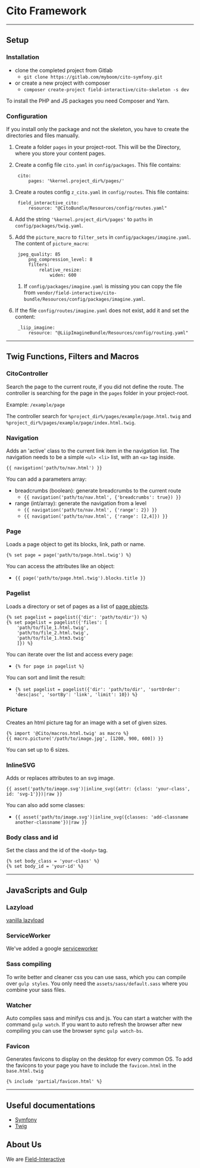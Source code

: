# Cito Framework

---

## Setup
### Installation
- clone the completed project from Gitlab
    - `git clone https://gitlab.com/myboom/cito-symfony.git`
- or create a new project with composer
    - `composer create-project field-interactive/cito-skeleton -s dev`

To install the PHP and JS packages you need Composer and Yarn.

### Configuration
If you install only the package and not the skeleton, you have to create the directories and files manually.
1. Create a folder `pages` in your project-root. This will be the Directory, where you store your content pages.
1. Create a config file `cito.yaml` in `config/packages`. This file contains:

        cito:
            pages: '%kernel.project_dir%/pages/'

1. Create a routes config `z_cito.yaml` in `config/routes`. This file contains:

        field_interactive_cito:
            resource: "@CitoBundle/Resources/config/routes.yaml"
    
1. Add the string `'%kernel.project_dir%/pages'` to `paths` in `config/packages/twig.yaml`.
1. Add the `picture_macro` to `filter_sets` in `config/packages/imagine.yaml`. The content of `picture_macro`:
    
        jpeg_quality: 85
            png_compression_level: 8
            filters:            
                relative_resize:
                    widen: 600

    1. If `config/packages/imagine.yaml` is missing you can copy the file from 
    `vendor/field-interactive/cito-bundle/Resources/config/packages/imagine.yaml`.

1. If the file `config/routes/imagine.yaml` does not exist, add it and set the content:

        _liip_imagine:
            resource: "@LiipImagineBundle/Resources/config/routing.yaml"

---

## Twig Functions, Filters and Macros
### CitoController
Search the page to the current route, if you did not define the route. The controller is searching
for the page in the `pages` folder in your project-root. 

Example: `/example/page`

The controller search for `%project_dir%/pages/example/page.html.twig` and 
`%project_dir%/pages/example/page/index.html.twig`.

### Navigation
Adds an 'active' class to the current link item in the navigation list. The navigation needs to be a simple `<ul> <li>` list,
with an `<a>` tag inside.

    {{ navigation('path/to/nav.html') }}

You can add a parameters array:
- breadcrumbs (boolean): generate breadcrumbs to the current route
    - `{{ navigation('path/to/nav.html', {'breadcrumbs': true}) }}`
- range (int/array): generate the navigation from a level
    - `{{ navigation('path/to/nav.html', {'range': 2}) }}`
    - `{{ navigation('path/to/nav.html', {'range': [2,4]}) }}`

### Page
Loads a page object to get its blocks, link, path or name.

    {% set page = page('path/to/page.html.twig') %}

You can access the attributes like an object:
- `{{ page('path/to/page.html.twig').blocks.title }}`

### Pagelist
Loads a directory or set of pages as a list of [page objects](#page).

    {% set pagelist = pagelist({'dir': 'path/to/dir'}) %}
    {% set pagelist = pagelist({'files': [
        'path/to/file_1.html.twig',
        'path/to/file_2.html.twig',
        'path/to/file_1.htm3.twig'
        ]}) %}

You can iterate over the list and access every page:
- `{% for page in pagelist %}`

You can sort and limit the result:
- `{% set pagelist = pagelist({'dir': 'path/to/dir', 'sortOrder': 'desc|asc', 'sortBy': 'link', 'limit': 10}) %}`

### Picture
Creates an html picture tag for an image with a set of given sizes.

    {% import '@Cito/macros.html.twig' as macro %}
    {{ macro.picture('/path/to/image.jpg', [1200, 900, 600]) }}

You can set up to 6 sizes.

### InlineSVG
Adds or replaces attributes to an svg image.

    {{ asset('path/to/image.svg')|inline_svg({attr: {class: 'your-class', id: 'svg-1'}})|raw }}

You can also add some classes:
- `{{ asset('path/to/image.svg')|inline_svg({classes: 'add-classname another-classname'})|raw }}`

### Body class and id
Set the class and the id of the `<body>` tag.

    {% set body_class = 'your-class' %}
    {% set body_id = 'your-id' %}

---

## JavaScripts and Gulp
### Lazyload
[vanilla lazyload](https://github.com/verlok/lazyload)

### ServiceWorker
We've added a google [serviceworker](https://developers.google.com/web/tools/workbox/)

### Sass compiling
To write better and cleaner css you can use sass, which you can compile over `gulp styles`.
You only need the `assets/sass/default.sass` where you combine your sass files.

### Watcher
Auto compiles sass and minifys css and js. You can start a watcher with the command `gulp watch`.
If you want to auto refresh the browser after new compiling you can use the browser sync `gulp watch-bs`.

### Favicon
Generates favicons to display on the desktop for every common OS. To add the favicons to your page you have to
include the `favicon.html` in the `base.html.twig`

    {% include 'partial/favicon.html' %}

---

## Useful documentations
- [Symfony](https://symfony.com/doc/current/index.html)
- [Twig](https://twig.symfony.com/doc/2.x/)


## About Us
We are [Field-Interactive](https://www.field-interactive.com)
